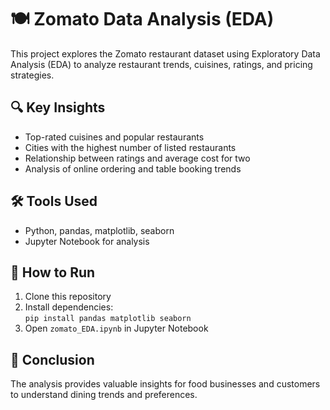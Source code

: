 # 🍽️ Zomato Data Analysis (EDA)

This project explores the Zomato restaurant dataset using Exploratory Data Analysis (EDA) to analyze restaurant trends, cuisines, ratings, and pricing strategies.

## 🔍 Key Insights
- Top-rated cuisines and popular restaurants
- Cities with the highest number of listed restaurants
- Relationship between ratings and average cost for two
- Analysis of online ordering and table booking trends

## 🛠 Tools Used
- Python, pandas, matplotlib, seaborn
- Jupyter Notebook for analysis

## 📂 How to Run
1. Clone this repository
2. Install dependencies:  
   `pip install pandas matplotlib seaborn`
3. Open `zomato_EDA.ipynb` in Jupyter Notebook

## 📌 Conclusion
The analysis provides valuable insights for food businesses and customers to understand dining trends and preferences.
